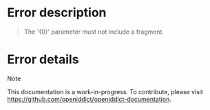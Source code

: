 # Error description

> The '{0}' parameter must not include a fragment.

# Error details

> [!NOTE]
> This documentation is a work-in-progress. To contribute, please visit https://github.com/openiddict/openiddict-documentation.
